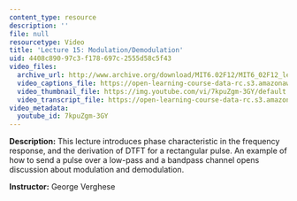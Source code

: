 ```yaml
---
content_type: resource
description: ''
file: null
resourcetype: Video
title: 'Lecture 15: Modulation/Demodulation'
uid: 4408c890-97c3-f178-697c-2555d58c5f43
video_files:
  archive_url: http://www.archive.org/download/MIT6.02F12/MIT6_02F12_lec15_300k.mp4
  video_captions_file: https://open-learning-course-data-rc.s3.amazonaws.com/6-02-introduction-to-eecs-ii-digital-communication-systems-fall-2012/5478f413fdd4559fa2838efcb2f8f7f5_7kpuZgm-3GY.vtt
  video_thumbnail_file: https://img.youtube.com/vi/7kpuZgm-3GY/default.jpg
  video_transcript_file: https://open-learning-course-data-rc.s3.amazonaws.com/6-02-introduction-to-eecs-ii-digital-communication-systems-fall-2012/a0a347b030feb8f7bc1bd49e2761d887_7kpuZgm-3GY.pdf
video_metadata:
  youtube_id: 7kpuZgm-3GY
---
```


**Description:** This lecture introduces phase characteristic in the frequency response, and the derivation of DTFT for a rectangular pulse. An example of how to send a pulse over a low-pass and a bandpass channel opens discussion about modulation and demodulation.

**Instructor:** George Verghese